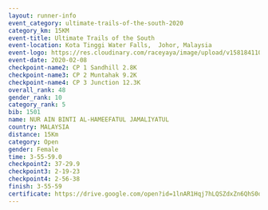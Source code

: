 ```yaml
--- 
layout: runner-info 
event_category: ultimate-trails-of-the-south-2020 
category_km: 15KM 
event-title: Ultimate Trails of the South 
event-location: Kota Tinggi Water Falls,  Johor, Malaysia 
event-logo: https://res.cloudinary.com/raceyaya/image/upload/v1581841103/logo/2020/ultimate-trails-2020_i93dfj.jpg 
event-date: 2020-02-08 
checkpoint-name2: CP 1 Sandhill 2.8K 
checkpoint-name3: CP 2 Muntahak 9.2K 
checkpoint-name4: CP 3 Junction 12.3K 
overall_rank: 48
gender_rank: 10
category_rank: 5
bib: 1501
name: NUR AIN BINTI AL-HAMEEFATUL JAMALIYATUL
country: MALAYSIA
distance: 15Km
category: Open
gender: Female
time: 3-55-59.0
checkpoint2: 37-29.9
checkpoint3: 2-19-23
checkpoint4: 2-56-38
finish: 3-55-59
certificate: https://drive.google.com/open?id=1lnAR1Hqj7hLQSZdxZn6QhS0qJvA942-e
--- 
```

